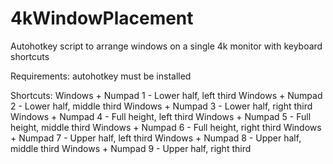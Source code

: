 # 4kWindowPlacement
Autohotkey script to arrange windows on a single 4k monitor with keyboard shortcuts

Requirements:
autohotkey must be installed

Shortcuts:
Windows + Numpad 1 - Lower half, left third
Windows + Numpad 2 - Lower half, middle third
Windows + Numpad 3 - Lower half, right third
Windows + Numpad 4 - Full height, left third
Windows + Numpad 5 - Full height, middle third
Windows + Numpad 6 - Full height, right third
Windows + Numpad 7 - Upper half, left third
Windows + Numpad 8 - Upper half, middle third
Windows + Numpad 9 - Upper half, right third
